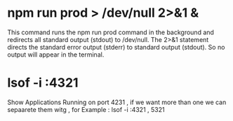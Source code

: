 # npm run prod > /dev/null 2>&1 &

This command runs the npm run prod command in the background and redirects all standard output (stdout) to /dev/null. The 2>&1 statement directs the standard error output (stderr) to standard output (stdout). So no output will appear in the terminal.

# lsof -i :4321

Show Applications Running on port 4231 , if we want more than one we can sepaarete them witg , for Example :   lsof -i :4321 , 5321
